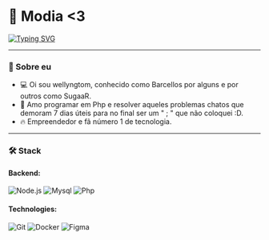 # 👋 Modia <3

[![Typing SVG](https://readme-typing-svg.demolab.com/?font=Poppins&size=32&pause=1000&color=e5e5e5&width=435&lines=Pobre;Calvo;Fudido)](https://git.io/typing-svg)

---

### 🌟 Sobre eu
- 💻 Oi sou wellyngtom, conhecido como Barcellos por alguns e por outros como SugaaR.
- 🚀 Amo programar em Php e resolver aqueles problemas chatos que demoram 7 dias úteis para no final ser um " ; " que não coloquei :D.
- 🔥 Empreendedor e fã número 1 de tecnologia.

---

### 🛠️ Stack

#### **Backend:**
![Node.js](https://img.shields.io/badge/-Node.js-339933?style=flat-square&logo=node.js&logoColor=white)
![Mysql](https://img.shields.io/badge/-Mysql-f9ff4a?style=flat-square&logo=mysql&logoColor=000)
![Php](https://img.shields.io/badge/-PHP-110af2?style=flat-square&logo=Php&logoColor=fff)

#### **Technologies:**
![Git](https://img.shields.io/badge/-Git-F05032?style=flat-square&logo=git&logoColor=white)
![Docker](https://img.shields.io/badge/-Docker-2496ED?style=flat-square&logo=docker&logoColor=white)
![Figma](https://img.shields.io/badge/-Figma-F24E1E?style=flat-square&logo=figma&logoColor=white)

